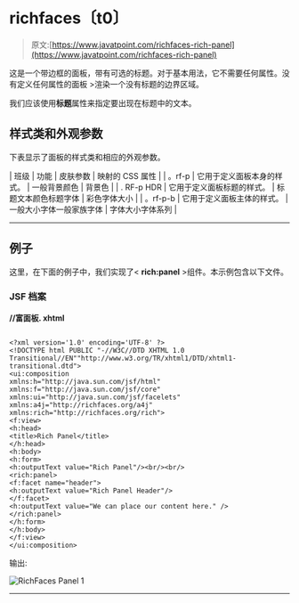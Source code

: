 # richfaces〔t0〕

> 原文:[https://www.javatpoint.com/richfaces-rich-panel](https://www.javatpoint.com/richfaces-rich-panel)

这是一个带边框的面板，带有可选的标题。对于基本用法，它不需要任何属性。没有定义任何属性的面板 >渲染一个没有标题的边界区域。

我们应该使用**标题**属性来指定要出现在标题中的文本。

## 样式类和外观参数

下表显示了面板的样式类和相应的外观参数。

| 班级 | 功能 | 皮肤参数 | 映射的 CSS 属性 |
| 。rf-p | 它用于定义面板本身的样式。 | 一般背景颜色 | 背景色 |
| . RF-p HDR | 它用于定义面板标题的样式。 | 标题文本颜色标题字体 | 彩色字体大小 |
| 。rf-p-b | 它用于定义面板主体的样式。 | 一般大小字体一般家族字体 | 字体大小字体系列 |

* * *

## 例子

这里，在下面的例子中，我们实现了< **rich:panel** >组件。本示例包含以下文件。

### JSF 档案

**//富面板. xhtml**

```

<?xml version='1.0' encoding='UTF-8' ?>
<!DOCTYPE html PUBLIC "-//W3C//DTD XHTML 1.0 Transitional//EN""http://www.w3.org/TR/xhtml1/DTD/xhtml1-transitional.dtd">
<ui:composition 
xmlns:h="http://java.sun.com/jsf/html"
xmlns:f="http://java.sun.com/jsf/core"
xmlns:ui="http://java.sun.com/jsf/facelets"
xmlns:a4j="http://richfaces.org/a4j"
xmlns:rich="http://richfaces.org/rich">
<f:view>
<h:head>
<title>Rich Panel</title>
</h:head>
<h:body>
<h:form>
<h:outputText value="Rich Panel"/><br/><br/>
<rich:panel>
<f:facet name="header">
<h:outputText value="Rich Panel Header"/>
</f:facet>
<h:outputText value="We can place our content here." />
</rich:panel>
</h:form>
</h:body>
</f:view>
</ui:composition>

```

输出:

![RichFaces Panel 1](../Images/5ec77b347079f2b0f5d7269dce310c5c.png)

* * *